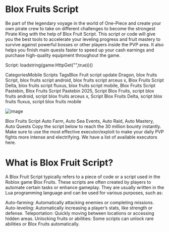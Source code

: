 # Blox Fruits Script
Be part of the legendary voyage in the world of One-Piece and create your own pirate crew to take on different challenges to become the strongest Pirate King with the help of Blox Fruit Script. This script or code will give you the best tools to accelerate your leveling progress and fruit mastery to survive against powerful bosses or other players inside the PVP area. It also helps you finish main quests faster to speed up your cash earnings and purchase high-quality equipment throughout the game.

Script: loadstring(game:HttpGet("",true))()

CategoriesMobile Scripts
TagsBlox Fruit script update Dragon, blox fruits Script, blox fruits script android, blox fruits script arceus x, Blox Fruits Script Delta, blox fruits script fluxus, blox fruits script mobile, Blox Fruits Script Pastebin, Blox Fruits Script Pastebin 2025, Script Blox Fruits, script blox fruits android, script blox fruits arceus x, Script Blox Fruits Delta, script blox fruits fluxus, script blox fruits mobile

![image](https://github.com/user-attachments/assets/e707ab49-6e4c-4c49-8e51-804bae56d9c4)

Blox Fruits Script Auto Farm, Auto Sea Events, Auto Raid, Auto Mastery, Auto Quests
Copy the script below to reach the 30 million bounty instantly. Make sure to use the most effective executor/exploit to make your daily PVP fights more intense and electrifying. We have a list of available executors here.

# What is Blox Fruit Script?

A Blox Fruit Script typically refers to a piece of code or a script used in the Roblox game Blox Fruits. These scripts are often created by players to automate certain tasks or enhance gameplay. They are usually written in the Lua programming language and can be used for various purposes, such as:

Auto-farming: Automatically attacking enemies or completing missions.
Auto-leveling: Automatically increasing a player’s stats, like strength or defense.
Teleportation: Quickly moving between locations or accessing hidden areas.
Unlocking fruits or abilities: Some scripts can unlock rare abilities or Blox Fruits automatically.
